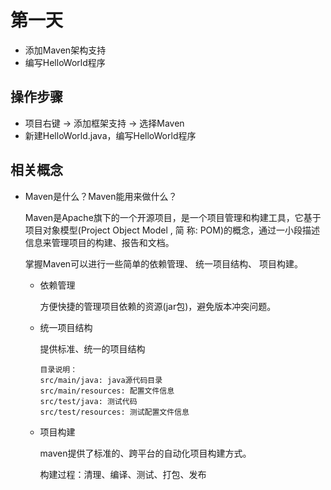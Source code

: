 # 第一天

+ 添加Maven架构支持
+ 编写HelloWorld程序

## 操作步骤

+ 项目右键 -> 添加框架支持 -> 选择Maven
+ 新建HelloWorld.java，编写HelloWorld程序

## 相关概念

+ Maven是什么？Maven能用来做什么？

  Maven是Apache旗下的一个开源项目，是一个项目管理和构建工具，它基于项目对象模型(Project Object Model , 简 称: POM)的概念，通过一小段描述信息来管理项目的构建、报告和文档。
  
  掌握Maven可以进行一些简单的依赖管理、 统一项目结构、 项目构建。
  + 依赖管理
  
    方便快捷的管理项目依赖的资源(jar包)，避免版本冲突问题。
  
  + 统一项目结构
  
    提供标准、统一的项目结构
  
    ```
    目录说明： 
    src/main/java: java源代码目录 
    src/main/resources: 配置文件信息 
    src/test/java: 测试代码 
    src/test/resources: 测试配置文件信息
    ```
  
  + 项目构建
  
    maven提供了标准的、跨平台的自动化项目构建方式。
  
    构建过程：清理、编译、测试、打包、发布
